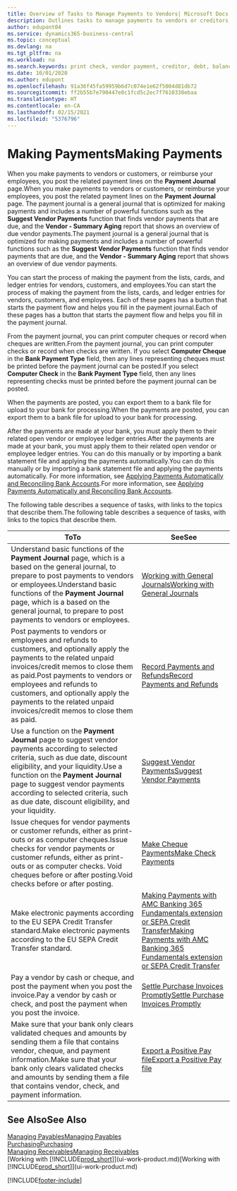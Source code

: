 ```yaml
---
title: Overview of Tasks to Manage Payments to Vendors| Microsoft Docs
description: Outlines tasks to manage payments to vendors or creditors, including posting payment lines and getting an overview of the balance due.
author: edupont04
ms.service: dynamics365-business-central
ms.topic: conceptual
ms.devlang: na
ms.tgt_pltfrm: na
ms.workload: na
ms.search.keywords: print check, vendor payment, creditor, debt, balance due, AP
ms.date: 10/01/2020
ms.author: edupont
ms.openlocfilehash: 91a36f45fa59959b6d7c074e1e62f5004d81db72
ms.sourcegitcommit: ff2b55b7e790447e0c1fcd5c2ec7f7610338ebaa
ms.translationtype: HT
ms.contentlocale: en-CA
ms.lasthandoff: 02/15/2021
ms.locfileid: "5376796"
---
```

# <a name="making-payments"></a><span data-ttu-id="56314-103">Making Payments</span><span class="sxs-lookup"><span data-stu-id="56314-103">Making Payments</span></span>

<span data-ttu-id="56314-104">When you make payments to vendors or customers, or reimburse your employees, you post the related payment lines on the **Payment Journal** page.</span><span class="sxs-lookup"><span data-stu-id="56314-104">When you make payments to vendors or customers, or reimburse your employees, you post the related payment lines on the **Payment Journal** page.</span></span> <span data-ttu-id="56314-105">The payment journal is a general journal that is optimized for making payments and includes a number of powerful functions such as the **Suggest Vendor Payments** function that finds vendor payments that are due, and the **Vendor - Summary Aging** report that shows an overview of due vendor payments.</span><span class="sxs-lookup"><span data-stu-id="56314-105">The payment journal is a general journal that is optimized for making payments and includes a number of powerful functions such as the **Suggest Vendor Payments** function that finds vendor payments that are due, and the **Vendor - Summary Aging** report that shows an overview of due vendor payments.</span></span>  

<span data-ttu-id="56314-106">You can start the process of making the payment from the lists, cards, and ledger entries for vendors, customers, and employees.</span><span class="sxs-lookup"><span data-stu-id="56314-106">You can start the process of making the payment from the lists, cards, and ledger entries for vendors, customers, and employees.</span></span> <span data-ttu-id="56314-107">Each of these pages has a button that starts the payment flow and helps you fill in the payment journal.</span><span class="sxs-lookup"><span data-stu-id="56314-107">Each of these pages has a button that starts the payment flow and helps you fill in the payment journal.</span></span>  

<span data-ttu-id="56314-108">From the payment journal, you can print computer cheques or record when cheques are written.</span><span class="sxs-lookup"><span data-stu-id="56314-108">From the payment journal, you can print computer checks or record when checks are written.</span></span> <span data-ttu-id="56314-109">If you select **Computer Cheque** in the **Bank Payment Type** field, then any lines representing cheques must be printed before the payment journal can be posted.</span><span class="sxs-lookup"><span data-stu-id="56314-109">If you select **Computer Check** in the **Bank Payment Type** field, then any lines representing checks must be printed before the payment journal can be posted.</span></span>

<span data-ttu-id="56314-110">When the payments are posted, you can export them to a bank file for upload to your bank for processing.</span><span class="sxs-lookup"><span data-stu-id="56314-110">When the payments are posted, you can export them to a bank file for upload to your bank for processing.</span></span>

<span data-ttu-id="56314-111">After the payments are made at your bank, you must apply them to their related open vendor or employee ledger entries.</span><span class="sxs-lookup"><span data-stu-id="56314-111">After the payments are made at your bank, you must apply them to their related open vendor or employee ledger entries.</span></span> <span data-ttu-id="56314-112">You can do this manually or by importing a bank statement file and applying the payments automatically.</span><span class="sxs-lookup"><span data-stu-id="56314-112">You can do this manually or by importing a bank statement file and applying the payments automatically.</span></span> <span data-ttu-id="56314-113">For more information, see [Applying Payments Automatically and Reconciling Bank Accounts](receivables-apply-payments-auto-reconcile-bank-accounts.md).</span><span class="sxs-lookup"><span data-stu-id="56314-113">For more information, see [Applying Payments Automatically and Reconciling Bank Accounts](receivables-apply-payments-auto-reconcile-bank-accounts.md).</span></span>

<span data-ttu-id="56314-114">The following table describes a sequence of tasks, with links to the topics that describe them.</span><span class="sxs-lookup"><span data-stu-id="56314-114">The following table describes a sequence of tasks, with links to the topics that describe them.</span></span>

| <span data-ttu-id="56314-115">To</span><span class="sxs-lookup"><span data-stu-id="56314-115">To</span></span> | <span data-ttu-id="56314-116">See</span><span class="sxs-lookup"><span data-stu-id="56314-116">See</span></span> |
| --- | --- |
|<span data-ttu-id="56314-117">Understand basic functions of the **Payment Journal** page, which is a based on the general journal, to prepare to post payments to vendors or employees.</span><span class="sxs-lookup"><span data-stu-id="56314-117">Understand basic functions of the **Payment Journal** page, which is a based on the general journal, to prepare to post payments to vendors or employees.</span></span>|[<span data-ttu-id="56314-118">Working with General Journals</span><span class="sxs-lookup"><span data-stu-id="56314-118">Working with General Journals</span></span>](ui-work-general-journals.md)|
|<span data-ttu-id="56314-119">Post payments to vendors or employees and refunds to customers, and optionally apply the payments to the related unpaid invoices/credit memos to close them as paid.</span><span class="sxs-lookup"><span data-stu-id="56314-119">Post payments to vendors or employees and refunds to customers, and optionally apply the payments to the related unpaid invoices/credit memos to close them as paid.</span></span>|[<span data-ttu-id="56314-120">Record Payments and Refunds</span><span class="sxs-lookup"><span data-stu-id="56314-120">Record Payments and Refunds</span></span>](payables-how-post-payments-refunds.md)|
| <span data-ttu-id="56314-121">Use a function on the **Payment Journal** page to suggest vendor payments according to selected criteria, such as due date, discount eligibility, and your liquidity.</span><span class="sxs-lookup"><span data-stu-id="56314-121">Use a function on the **Payment Journal** page to suggest vendor payments according to selected criteria, such as due date, discount eligibility, and your liquidity.</span></span> |[<span data-ttu-id="56314-122">Suggest Vendor Payments</span><span class="sxs-lookup"><span data-stu-id="56314-122">Suggest Vendor Payments</span></span>](payables-how-suggest-vendor-payments.md) |
| <span data-ttu-id="56314-123">Issue cheques for vendor payments or customer refunds, either as print-outs or as computer cheques.</span><span class="sxs-lookup"><span data-stu-id="56314-123">Issue checks for vendor payments or customer refunds, either as print-outs or as computer checks.</span></span> <span data-ttu-id="56314-124">Void cheques before or after posting.</span><span class="sxs-lookup"><span data-stu-id="56314-124">Void checks before or after posting.</span></span> |[<span data-ttu-id="56314-125">Make Cheque Payments</span><span class="sxs-lookup"><span data-stu-id="56314-125">Make Check Payments</span></span>](payables-how-work-checks.md) |
|<span data-ttu-id="56314-126">Make electronic payments according to the EU SEPA Credit Transfer standard.</span><span class="sxs-lookup"><span data-stu-id="56314-126">Make electronic payments according to the EU SEPA Credit Transfer standard.</span></span>|[<span data-ttu-id="56314-127">Making Payments with AMC Banking 365 Fundamentals extension or SEPA Credit Transfer</span><span class="sxs-lookup"><span data-stu-id="56314-127">Making Payments with AMC Banking 365 Fundamentals extension or SEPA Credit Transfer</span></span>](finance-make-payments-with-bank-data-conversion-service-or-sepa-credit-transfer.md)|
| <span data-ttu-id="56314-128">Pay a vendor by cash or cheque, and post the payment when you post the invoice.</span><span class="sxs-lookup"><span data-stu-id="56314-128">Pay a vendor by cash or check, and post the payment when you post the invoice.</span></span> |[<span data-ttu-id="56314-129">Settle Purchase Invoices Promptly</span><span class="sxs-lookup"><span data-stu-id="56314-129">Settle Purchase Invoices Promptly</span></span>](finance-how-to-settle-purchase-invoices-promptly.md) |
| <span data-ttu-id="56314-130">Make sure that your bank only clears validated cheques and amounts by sending them a file that contains vendor, cheque, and payment information.</span><span class="sxs-lookup"><span data-stu-id="56314-130">Make sure that your bank only clears validated checks and amounts by sending them a file that contains vendor, check, and payment information.</span></span> |[<span data-ttu-id="56314-131">Export a Positive Pay file</span><span class="sxs-lookup"><span data-stu-id="56314-131">Export a Positive Pay file</span></span>](finance-how-positive-pay.md) |

## <a name="see-also"></a><span data-ttu-id="56314-132">See Also</span><span class="sxs-lookup"><span data-stu-id="56314-132">See Also</span></span>
[<span data-ttu-id="56314-133">Managing Payables</span><span class="sxs-lookup"><span data-stu-id="56314-133">Managing Payables</span></span>](payables-manage-payables.md)  
[<span data-ttu-id="56314-134">Purchasing</span><span class="sxs-lookup"><span data-stu-id="56314-134">Purchasing</span></span>](purchasing-manage-purchasing.md)  
[<span data-ttu-id="56314-135">Managing Receivables</span><span class="sxs-lookup"><span data-stu-id="56314-135">Managing Receivables</span></span>](receivables-manage-receivables.md)  
<span data-ttu-id="56314-136">[Working with [!INCLUDE[prod_short](includes/prod_short.md)]](ui-work-product.md)</span><span class="sxs-lookup"><span data-stu-id="56314-136">[Working with [!INCLUDE[prod_short](includes/prod_short.md)]](ui-work-product.md)</span></span>  


[!INCLUDE[footer-include](includes/footer-banner.md)]